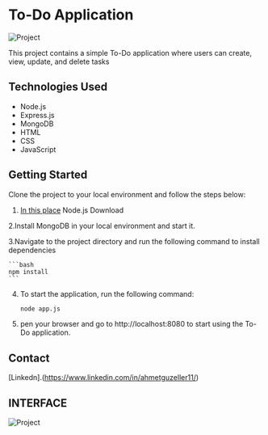 # To-Do Application

![Project](https://github.com/ahmetgl1/Todo_Application/assets/81171832/d1599a5b-37ef-45bd-9dd9-f72008d3fa18)



This project contains a simple To-Do application where users can create, view, update, and delete tasks

## Technologies Used

- Node.js
- Express.js
- MongoDB
- HTML
- CSS
- JavaScript

## Getting Started

Clone the project to your local environment and follow the steps below:

1. [In this place](https://nodejs.org/) Node.js Download 

2.Install MongoDB in your local environment and start it.

3.Navigate to the project directory and run the following command to install dependencies

    ```bash
    npm install
    ```

4. To start the application, run the following command:

    ```bash
    node app.js
    ```

5. pen your browser and go to http://localhost:8080 to start using the To-Do application.

## Contact
 [Linkedn].(https://www.linkedin.com/in/ahmetguzeller11/) 

## INTERFACE

![Project](https://github.com/ahmetgl1/Todo_Application/assets/81171832/390ff5f7-e350-4d79-beb6-eac4881481bb)


